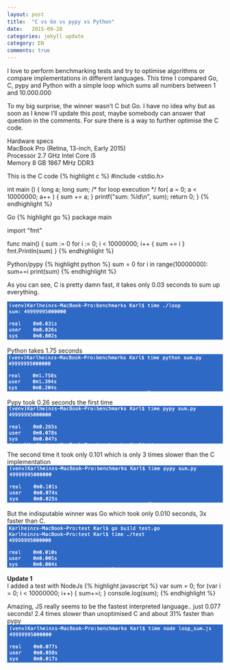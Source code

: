 ```yaml
---
layout: post
title:  "C vs Go vs pypy vs Python"
date:   2015-09-28
categories: jekyll update
category: EN
comments: true
---
```


I love to perform benchmarking tests and try to optimise algorithms or compare implementations in different languages. This time I compared Go, C, pypy and Python with a simple loop which sums all numbers between 1 and 10.000.000

To my big surprise, the winner wasn’t C but Go. I have no idea why but as soon as I know I’ll update this post, maybe somebody can answer that question in the comments. For sure there is a way to further optimise the C code. 

Hardware specs  
MacBook Pro (Retina, 13-inch, Early 2015)  
Processor 2.7 GHz Intel Core i5  
Memory 8 GB 1867 MHz DDR3  

This is the C code
{% highlight c %}
#include <stdio.h>
 
int main ()
{
   long a;
   long sum;
   /* for loop execution */
   for( a = 0; a < 10000000; a++ )
   {
        sum += a;
   }
    printf("sum: %ld\n", sum);
   return 0;
}
{% endhighlight %}

Go
{% highlight go %}
package main

import "fmt"

func main() {
    sum := 0
    for i := 0; i < 10000000; i++ {
        sum += i
    }
    fmt.Println(sum)
}
{% endhighlight %}

Python/pypy
{% highlight python %}
sum = 0
for i in range(10000000):
    sum+=i
print(sum)
{% endhighlight %}


As you can see, C is pretty damn fast, it takes only 0.03 seconds to sum up everything. 

![Image image1](https://raw.githubusercontent.com/Karlheinzniebuhr/karlheinzniebuhr.github.io/master/ES/_posts/img/c.png)

Python takes 1.75 seconds 
![Image image1](https://raw.githubusercontent.com/Karlheinzniebuhr/karlheinzniebuhr.github.io/master/ES/_posts/img/python.png)

Pypy took 0.26 seconds the first time
![Image image1](https://raw.githubusercontent.com/Karlheinzniebuhr/karlheinzniebuhr.github.io/master/ES/_posts/img/pypy1.png)

The second time it took only 0.101 which is only 3 times slower than the C implementation
![Image image1](https://raw.githubusercontent.com/Karlheinzniebuhr/karlheinzniebuhr.github.io/master/ES/_posts/img/pypy2.png)

But the indisputable winner was Go which took only 0.010 seconds, 3x faster than C.
![Image image1](https://raw.githubusercontent.com/Karlheinzniebuhr/karlheinzniebuhr.github.io/master/ES/_posts/img/go.png)


**Update 1**  
I added a test with NodeJs
{% highlight javascript %}
var sum = 0;
for (var i = 0; i < 10000000; i++) {
  sum+=i;
}
console.log(sum);
{% endhighlight %}

Amazing, JS really seems to be the fastest interpreted language.. just 0.077 seconds! 2.4 times slower than unoptimised C and about 31% faster than pypy
![Image image1](https://raw.githubusercontent.com/Karlheinzniebuhr/karlheinzniebuhr.github.io/master/ES/_posts/img/nodejs.png)


